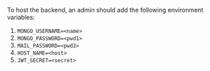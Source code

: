 To host the backend, an admin should add the following environment variables:
1. `MONGO_USERNAME=<name>`
2. `MONGO_PASSWORD=<pwd1>`
3. `MAIL_PASSWORD=<pwd2>`
4. `HOST_NAME=<host>`
5. `JWT_SECRET=<secret>`